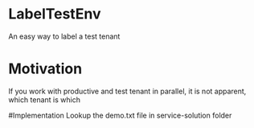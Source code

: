 # LabelTestEnv
An easy way to label a test tenant

# Motivation
If you work with productive and test tenant in parallel, it is not apparent, which tenant is which

#Implementation
Lookup the demo.txt file in service-solution folder
